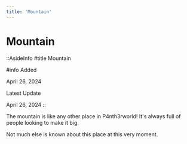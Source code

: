 ```yaml
---
title: 'Mountain'
---
```


# Mountain

::AsideInfo
#title
Mountain

#info
Added

April 26, 2024

Latest Update

April 26, 2024
::

The mountain is like any other place in P4nth3rworld!
It's always full of people looking to make it big.

Not much else is known about this place at this very moment.